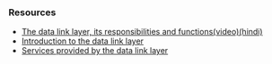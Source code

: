 ### Resources
- [The data link layer, its responsibilities and functions(video)(hindi)](https://youtu.be/JRgmPco0KWI)
- [Introduction to the data link layer](https://www.tutorialspoint.com/data_communication_computer_network/data_link_layer_introduction.htm)
- [Services provided by the data link layer](https://www.geeksforgeeks.org/services-provided-by-data-link-layer/)
